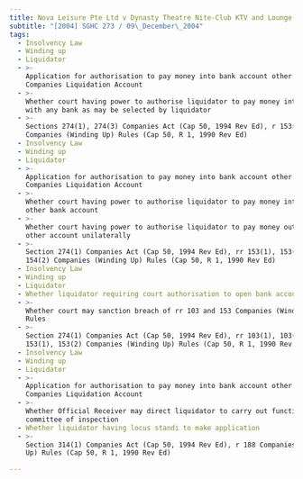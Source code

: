 ```yaml
---
title: Nova Leisure Pte Ltd v Dynasty Theatre Nite-Club KTV and Lounge Pte Ltd
subtitle: "[2004] SGHC 273 / 09\_December\_2004"
tags:
  - Insolvency Law
  - Winding up
  - Liquidator
  - >-
    Application for authorisation to pay money into bank account other than
    Companies Liquidation Account
  - >-
    Whether court having power to authorise liquidator to pay money into account
    with any bank as may be selected by liquidator
  - >-
    Sections 274(1), 274(3) Companies Act (Cap 50, 1994 Rev Ed), r 153(1)
    Companies (Winding Up) Rules (Cap 50, R 1, 1990 Rev Ed)
  - Insolvency Law
  - Winding up
  - Liquidator
  - >-
    Application for authorisation to pay money into bank account other than
    Companies Liquidation Account
  - >-
    Whether court having power to authorise liquidator to pay money into such
    other bank account
  - >-
    Whether court having power to authorise liquidator to pay money out of such
    other account unilaterally
  - >-
    Section 274(1) Companies Act (Cap 50, 1994 Rev Ed), rr 153(1), 153(2),
    154(2) Companies (Winding Up) Rules (Cap 50, R 1, 1990 Rev Ed)
  - Insolvency Law
  - Winding up
  - Liquidator
  - Whether liquidator requiring court authorisation to open bank account
  - >-
    Whether court may sanction breach of rr 103 and 153 Companies (Winding Up)
    Rules
  - >-
    Section 274(1) Companies Act (Cap 50, 1994 Rev Ed), rr 103(1), 103(2),
    153(1), 153(2) Companies (Winding Up) Rules (Cap 50, R 1, 1990 Rev Ed)
  - Insolvency Law
  - Winding up
  - Liquidator
  - >-
    Application for authorisation to pay money into bank account other than
    Companies Liquidation Account
  - >-
    Whether Official Receiver may direct liquidator to carry out functions of
    committee of inspection
  - Whether liquidator having locus standi to make application
  - >-
    Section 314(1) Companies Act (Cap 50, 1994 Rev Ed), r 188 Companies (Winding
    Up) Rules (Cap 50, R 1, 1990 Rev Ed)

---
```


